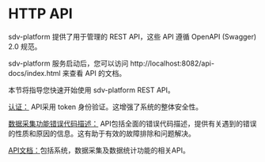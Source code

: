 # HTTP API

sdv-platform  提供了用于管理的 REST API，这些 API 遵循 OpenAPI (Swagger) 2.0 规范。

sdv-platform  服务启动后，您可以访问 http://localhost:8082/api-docs/index.html 来查看 API 的文档。

本节将指导您快速开始使用 sdv-platform  REST API。

[认证：](./jwt.md) API采用 token 身份验证。这增强了系统的整体安全性。

[数据采集功能错误代码描述：](./error-code.md) API包括全面的错误代码描述，提供有关遇到的错误的性质和原因的信息。这有助于有效的故障排除和问题解决。

[API文档：](https://docs.emqx.com/zh/sdv-flow/latest/api/api-docs.html)包括系统，数据采集及数据统计功能的相关API。

